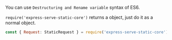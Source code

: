 You can use `Destructuring and Rename variable` syntax of ES6.

`require('express-serve-static-core')` returns a object, just do it as a normal object.


```js
const { Request: StaticRequest } = require('express-serve-static-core');
```
